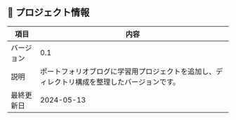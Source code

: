 ## 📝 プロジェクト情報

| 項目 | 内容 |
|------|------|
| バージョン | 0.1 |
| 説明 | ポートフォリオブログに学習用プロジェクトを追加し、ディレクトリ構成を整理したバージョンです。 |
| 最終更新日 | 2024-05-13 |
